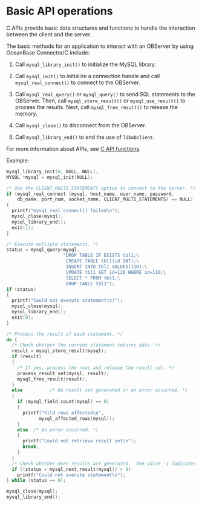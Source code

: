 Basic API operations 
=========================================

C APIs provide basic data structures and functions to handle the interaction between the client and the server. 

The basic methods for an application to interact with an OBServer by using OceanBase Connector/C include:

1. Call `mysql_library_init()` to initialize the MySQL library.

   

2. Call `mysql_init()` to initialize a connection handle and call `mysql_real_connect()` to connect to the OBServer.

   

3. Call `mysql_real_query()` or `mysql_query()` to send SQL statements to the OBServer. Then, call `mysql_store_result()` or `mysql_use_result()` to process the results. Next, call `mysql_free_result()` to release the memory.

   

4. Call `mysql_close()` to disconnect from the OBServer.

   

5. Call `mysql_library_end()` to end the use of `libobclient`.

   




For more information about APIs, see [C API functions](/zh-CN/3.basic-api-functions/1.c-api-function-overview.md). 

Example:

```c
mysql_library_init(0, NULL, NULL);
MYSQL *mysql = mysql_init(NULL);

/* Use the CLIENT_MULTI_STATEMENTS option to connect to the server. */
if (mysql_real_connect (mysql, host_name, user_name, password,
    db_name, port_num, socket_name, CLIENT_MULTI_STATEMENTS) == NULL)
{
  printf("mysql_real_connect() failed\n");
  mysql_close(mysql);
  mysql_library_end();
  exit(1);
}

/* Execute multiple statements. */
status = mysql_query(mysql,
                     "DROP TABLE IF EXISTS tbl1;\
                      CREATE TABLE tbl1(id INT);\
                      INSERT INTO tbl1 VALUES(110);\
                      UPDATE tbl1 SET id=120 WHERE id=110;\
                      SELECT * FROM tbl1;\
                      DROP TABLE tbl1");
if (status)
{
  printf("Could not execute statement(s)");
  mysql_close(mysql);
  mysql_library_end();
  exit(0);
}

/* Process the result of each statement. */
do {
  /* Check whether the current statement returns data. */
  result = mysql_store_result(mysql);
  if (result)
  {
    /* If yes, process the rows and release the result set. */
    process_result_set(mysql, result);
    mysql_free_result(result);
  }
  else          /* No result set generated or an error occurred. */
  {
    if (mysql_field_count(mysql) == 0)
    {
      printf("%lld rows affected\n",
            mysql_affected_rows(mysql));
    }
    else  /* An error occurred. */
    {
      printf("Could not retrieve result set\n");
      break;
    }
  }
  /* Check whether more results are generated.  The value -1 indicates no. The value 0 indicates yes, which means the loop continues. A value greater than 0 indicates that an error occurred. */
  if ((status = mysql_next_result(mysql)) > 0)
    printf("Could not execute statement\n");
} while (status == 0);

mysql_close(mysql);
mysql_library_end();
```


